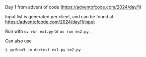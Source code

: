 Day 1 from advent of code (https://adventofcode.com/2024/day/1)

Input list is generated per client, and can be found at https://adventofcode.com/2024/day/1/input

Run with `uv run ex1.py` or `uv run ex2.py`.

Can also use

```console
$ python3 -m doctest ex1.py ex2.py
```
